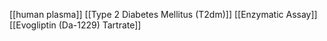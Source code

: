 [[human plasma]]
[[Type 2 Diabetes Mellitus (T2dm)]]
[[Enzymatic Assay]]
[[Evogliptin (Da-1229) Tartrate]]
